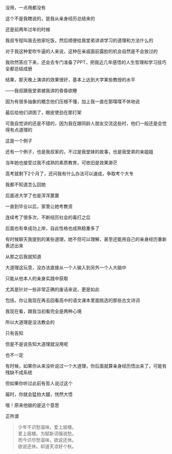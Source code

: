 



没用，一点用都没有

这个不是我瞎说的，是我从亲身经历总结来的

还是前两年过年的时候

我叔专程叫我去他家吃饭，然后顺便给我堂弟讲讲学习的道理和方法什么的

对于我这种爱吹牛逼的人来说，这种在亲戚面前露脸的机会自然是不会放过的

我欣然答应下来，还会去专门准备了PPT，把我近几年感悟的人生哲理和学习技巧全都总结成册

结果，那天晚上演讲的效果很好，基本上达到大学某些教授的水平

——我叔跟我堂弟被我讲的昏昏欲睡

因为有很多抽象的概念他们压根不懂，加上我一直在那喋喋不休地说

最后给他们讲困了，眼皮使劲在那打架

可我自觉讲的还是不错的，因为我在跟同龄人朋友交流这些时，他们一般还是会觉得有点道理的

这是一个例子

还有一个例子，也是我叔家的，不过是我堂妹的故事，也是我堂弟的亲姐姐

当年她也接受过我不成熟的素质教育，可依旧是效果渺茫

高考就剩下2个月了，还问我有什么办法可以速成，争取考个大专

我都不知道怎么回她

后面进大学了也是浑浑噩噩

一直到毕业以后，家里让她考教资

连续考了很多次，不断经历社会的毒打之后

后面也有幸成功上岸，自此性格也成熟稳重多了

有时候聊天我提到的某些道理，她不但可以理解，甚至还能用自己的亲身经历重新表述出来

从那之后我就知道

大道理这玩意，没办法直接从一个人输入到另外一个人大脑中

只能从他本人的亲身实践中获取

尤其是针对一些非常正确的废话来说，更是如此

包括，你让我现在再去回看高中的语文课本里面挑选的那些古文诗词

我现在看，跟我当初看完全是两种心境

所以大道理是没法教会的

只有告知

但是不是说告知大道理就没用呢

也不一定

有时候，如果你从来没听说过一个大道理，你后面就算亲身经历悟出来了，可能有残缺不成系统

但如果你听过此前有哲人说过这个

届时，你就会猛拍大腿，恍然大悟

哦！原来他娘的是这个意思

正所谓


> 少年不识愁滋味，爱上层楼。  
> 爱上层楼。为赋新词强说愁。   
> 而今识尽愁滋味，欲说还休。  
> 欲说还休。却道天凉好个秋。





